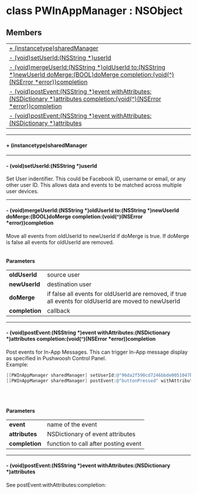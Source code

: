 
# <a name="heading"></a>class PWInAppManager : NSObject  

## Members  

<table>
	<tr>
		<td><a href="#1a49c87bae4b7c156655b687d7fef44842">+ (instancetype)sharedManager</a></td>
	</tr>
	<tr>
		<td><a href="#1a7b1bb8202b67bfb20ae4fbd8750b1c4a">- (void)setUserId:(NSString *)userId</a></td>
	</tr>
	<tr>
		<td><a href="#1a716053392e1af46ed4d8c0a581f41e33">- (void)mergeUserId:(NSString *)oldUserId to:(NSString *)newUserId doMerge:(BOOL)doMerge completion:(void(^)(NSError *error))completion</a></td>
	</tr>
	<tr>
		<td><a href="#1a03ea81f92233aa5350abb80aa3265cff">- (void)postEvent:(NSString *)event withAttributes:(NSDictionary *)attributes completion:(void(^)(NSError *error))completion</a></td>
	</tr>
	<tr>
		<td><a href="#1a6bbae004bf3b27d6eef87043b5a183a9">- (void)postEvent:(NSString *)event withAttributes:(NSDictionary *)attributes</a></td>
	</tr>
</table>


----------  
  

#### <a name="1a49c87bae4b7c156655b687d7fef44842"></a>+ (instancetype)sharedManager  


----------  
  

#### <a name="1a7b1bb8202b67bfb20ae4fbd8750b1c4a"></a>- (void)setUserId:(NSString \*)userId  
Set User indentifier. This could be Facebook ID, username or email, or any other user ID. This allows data and events to be matched across multiple user devices. 

----------  
  

#### <a name="1a716053392e1af46ed4d8c0a581f41e33"></a>- (void)mergeUserId:(NSString \*)oldUserId to:(NSString \*)newUserId doMerge:(BOOL)doMerge completion:(void(^)(NSError \*error))completion  
Move all events from oldUserId to newUserId if doMerge is true. If doMerge is false all events for oldUserId are removed.<br/><br/><br/><strong>Parameters</strong><br/>
<table>
	<tr>
		<td><strong>oldUserId</strong></td>
		<td>source user </td>
	</tr>
	<tr>
		<td><strong>newUserId</strong></td>
		<td>destination user </td>
	</tr>
	<tr>
		<td><strong>doMerge</strong></td>
		<td>if false all events for oldUserId are removed, if true all events for oldUserId are moved to newUserId </td>
	</tr>
	<tr>
		<td><strong>completion</strong></td>
		<td>callback </td>
	</tr>
</table>


----------  
  

#### <a name="1a03ea81f92233aa5350abb80aa3265cff"></a>- (void)postEvent:(NSString \*)event withAttributes:(NSDictionary \*)attributes completion:(void(^)(NSError \*error))completion  
Post events for In-App Messages. This can trigger In-App message display as specified in Pushwoosh Control Panel.<br/>Example: 
```Objective-C
[[PWInAppManager sharedManager] setUserId:@"96da2f590cd7246bbde0051047b0d6f7"];
[[PWInAppManager sharedManager] postEvent:@"buttonPressed" withAttributes:@{ @"buttonNumber" : @"4", @"buttonLabel" : @"Banner" } completion:nil];
```
<br/><br/><br/><strong>Parameters</strong><br/>
<table>
	<tr>
		<td><strong>event</strong></td>
		<td>name of the event </td>
	</tr>
	<tr>
		<td><strong>attributes</strong></td>
		<td>NSDictionary of event attributes </td>
	</tr>
	<tr>
		<td><strong>completion</strong></td>
		<td>function to call after posting event </td>
	</tr>
</table>


----------  
  

#### <a name="1a6bbae004bf3b27d6eef87043b5a183a9"></a>- (void)postEvent:(NSString \*)event withAttributes:(NSDictionary \*)attributes  
See postEvent:withAttributes:completion: